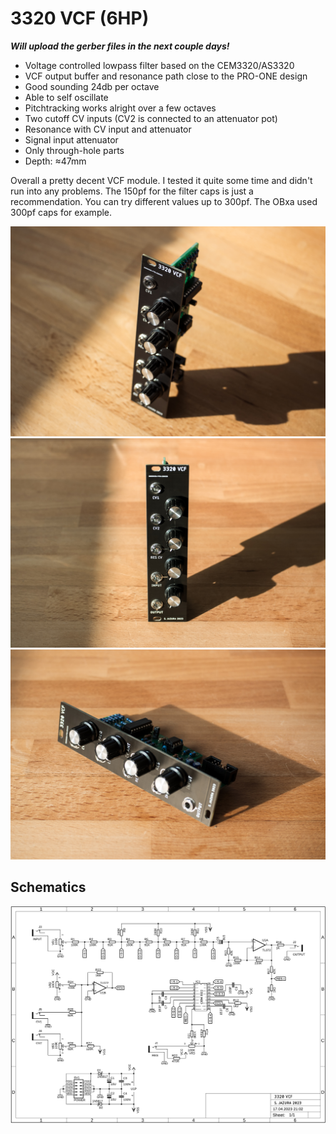 # 3320 VCF (6HP)

**_Will upload the gerber files in the next couple days!_**

* Voltage controlled lowpass filter based on the CEM3320/AS3320
* VCF output buffer and resonance path close to the PRO-ONE design 
* Good sounding 24db per octave
* Able to self oscillate 
* Pitchtracking works alright over a few octaves
* Two cutoff CV inputs (CV2 is connected to an attenuator pot)
* Resonance with CV input and attenuator
* Signal input attenuator 
* Only through-hole parts
* Depth: ≈47mm

Overall a pretty decent VCF module. I tested it quite some time and didn't run into any problems. The 150pf for the filter caps is just a recommendation. You can try different values up to 300pf. The OBxa used 300pf caps for example.

![VCF](https://raw.githubusercontent.com/diysynth/EURORACK-MODULES/main/3320%20VCF%20(6HP)/vcf1.jpg)
![VCF](https://raw.githubusercontent.com/diysynth/EURORACK-MODULES/main/3320%20VCF%20(6HP)/vcf3.jpg)
![VCF](https://raw.githubusercontent.com/diysynth/EURORACK-MODULES/main/3320%20VCF%20(6HP)/vcf2.jpg)

## Schematics

![Schematics](https://raw.githubusercontent.com/diysynth/EURORACK-MODULES/main/3320%20VCF%20(6HP)/3320VCFschematic.png)
